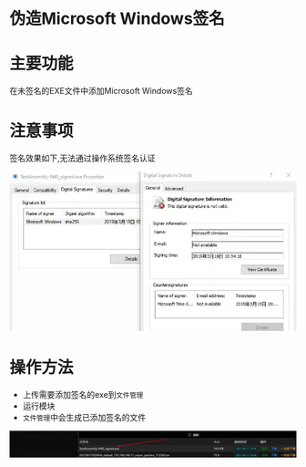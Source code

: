 # 伪造Microsoft Windows签名

# 主要功能
在未签名的EXE文件中添加Microsoft Windows签名 

# 注意事项
签名效果如下,无法通过操作系统签名认证

![1623379420996-c59b14e2-3bad-4181-b34f-9eb990b6eca9.webp](./img/9zk7VQ5JF6Q7VMaf/1623379420996-c59b14e2-3bad-4181-b34f-9eb990b6eca9-987183.webp)

# 操作方法
+ 上传需要添加签名的exe到`文件管理`
+ 运行模块
+ `文件管理`中会生成已添加签名的文件

![1623379482254-54b1a1b2-2ff5-4505-b36c-f83dc559a7e0.webp](./img/9zk7VQ5JF6Q7VMaf/1623379482254-54b1a1b2-2ff5-4505-b36c-f83dc559a7e0-715779.webp)


